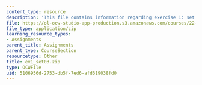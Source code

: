 ```yaml
---
content_type: resource
description: 'This file contains information regarding exercise 1: set 3 numbers (ZIP).'
file: https://ol-ocw-studio-app-production.s3.amazonaws.com/courses/22-15-essential-numerical-methods-fall-2014/5106956d2753db5f7ed6afd619038fd0_ex1_set03.zip
file_type: application/zip
learning_resource_types:
- Assignments
parent_title: Assignments
parent_type: CourseSection
resourcetype: Other
title: ex1_set03.zip
type: OCWFile
uid: 5106956d-2753-db5f-7ed6-afd619038fd0
---
```

